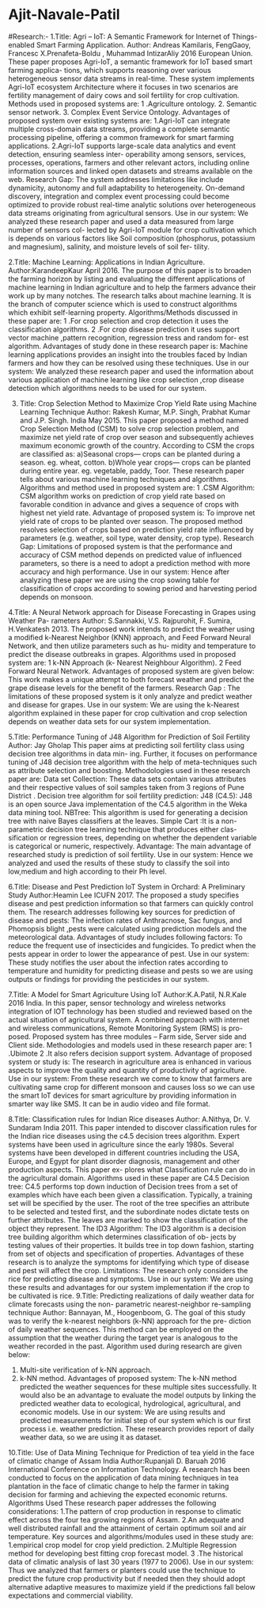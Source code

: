 # Ajit-Navale-Patil
#Research:-
1.Title: Agri – IoT: A Semantic Framework for Internet of Things-enabled Smart Farming Application.
Author: Andreas Kamilaris, FengGaoy, Francesc X.Prenafeta-Boldu , Muhammad IntizarAliy 2016 European Union.
These paper proposes Agri-IoT, a semantic framework for IoT based smart farming applica- tions, which supports reasoning over various heterogeneous sensor data streams in real-time.
These system implements Agri-IoT ecosystem Architecture where it focuses in two scenarios are fertility management of dairy cows and soil fertility for crop cultivation.
 Methods used in proposed systems are:
1 .Agriculture ontology.
2. Semantic sensor network.
3. Complex Event Service Ontology.
Advantages of proposed system over existing systems are:
1.Agri-IoT can integrate multiple cross-domain data streams, providing a complete semantic processing pipeline, offering a common framework for smart farming applications.
2.Agri-IoT supports large-scale data analytics and event detection, ensuring seamless inter- operability among sensors, services, processes, operations, farmers and other relevant actors, including online information sources and linked open datasets and streams available on the web.
 Research Gap:
The system addresses limitations like include dynamicity, autonomy and full adaptability to heterogeneity.
On-demand discovery, integration and complex event processing could become optimized to provide robust real-time analytic solutions over heterogeneous data streams originating from agricultural sensors.
Use in our system:
We analyzed these research paper and used a data measured from large number of sensors col- lected by Agri-IoT module for crop cultivation which is depends on various factors like Soil composition (phosphorus, potassium and magnesium), salinity, and moisture levels of soil fer- tility.

2.Title: Machine Learning: Applications in Indian Agriculture.
Author:KarandeepKaur April 2016.
The purpose of this paper is to broaden the farming horizon by listing and evaluating the different applications of machine learning in Indian agriculture and to help the farmers advance their work up by many notches.
The research talks about machine learning. It is the branch of computer science which is used to construct algorithms which exhibit self-learning property.
Algorithms/Methods discussed in these paper are:
1 .For crop selection and crop detection it uses the classification algorithms. 2 .For crop disease prediction it uses support vector machine ,pattern recognition, regression tress and random for- est algorithm.
Advantages of study done in these research paper is:
Machine learning applications provides an insight into the troubles faced by Indian farmers and how they can be resolved using these techniques.
Use in our system:
We analyzed these research paper and used the information about various application of machine learning like crop selection ,crop disease detection which algorithms needs to be used for our system.

3. Title: Crop Selection Method to Maximize Crop Yield Rate using Machine Learning Technique
Author: Rakesh Kumar, M.P. Singh, Prabhat Kumar and J.P. Singh. India May 2015.
This paper proposed a method named Crop Selection Method (CSM) to solve crop selection problem, and maximize net yield rate of crop over season and subsequently achieves maximum economic growth of the country. According to CSM the crops are classified as:
a)Seasonal crops— crops can be planted during a season. eg. wheat, cotton.
b)Whole year crops— crops can be planted during entire year. eg. vegetable, paddy, Toor. These research paper tells about various machine learning techniques and algorithms. Algorithms and method used in proposed system are:
1 .CSM Algorithm: CSM algorithm works on prediction of crop yield rate based on favorable condition in advance and gives a sequence of crops with highest net yield rate.
Advantage of proposed system is:
To improve net yield rate of crops to be planted over season.
The proposed method resolves selection of crops based on prediction yield rate influenced by parameters (e.g. weather, soil type, water density, crop type).
Research Gap:
Limitations of proposed system is that the performance and accuracy of CSM method depends on predicted value of influenced parameters, so there is a need to adopt a prediction method with more accuracy and high performance.
Use in our system:
Hence after analyzing these paper we are using the crop sowing table for classification of crops according to sowing period and harvesting period depends on monsoon.

4.Title: A Neural Network approach for Disease Forecasting in Grapes using Weather Pa- rameters
Author: S.Sannakki, V.S. Rajpurohit, F. Sumira, H.Venkatesh 2013.
The proposed work intends to predict the weather using a modified k-Nearest Neighbor (KNN) approach, and Feed Forward Neural Network, and then utilize parameters such as hu- midity and temperature to predict the disease outbreaks in grapes.
Algorithms used in proposed system are:
1 k-NN Approach (k- Nearest Neighbour Algorithm). 2 Feed Forward Neural Network.
Advantages of proposed system are given below:
This work makes a unique attempt to both forecast weather and predict the grape disease levels for the benefit of the farmers.
Research Gap :
The limitations of these proposed system is it only analyze and predict weather and disease for grapes.
Use in our system:
We are using the k-Nearest algorithm explained in these paper for crop cultivation and crop selection depends on weather data sets for our system implementation.
 
5.Title: Performance Tuning of J48 Algorithm for Prediction of Soil Fertility
Author: Jay Gholap
This paper aims at predicting soil fertility class using decision tree algorithms in data min- ing. Further, it focuses on performance tuning of J48 decision tree algorithm with the help of meta-techniques such as attribute selection and boosting.
Methodologies used in these research paper are:
Data set Collection: These data sets contain various attributes and their respective values of soil samples taken from 3 regions of Pune District .
Decision tree algorithm for soil fertility prediction:
J48 (C4.5): J48 is an open source Java implementation of the C4.5 algorithm in the Weka data mining tool.
NBTree: This algorithm is used for generating a decision tree with naive Bayes classifiers at the leaves.
Simple Cart :It is a non-parametric decision tree learning technique that produces either clas- sification or regression trees, depending on whether the dependent variable is categorical or numeric, respectively.
Advantage:
The main advantage of researched study is prediction of soil fertility.
Use in our system:
Hence we analyzed and used the results of these study to classify the soil into low,medium and high according to their Ph level.

6.Title: Disease and Pest Prediction IoT System in Orchard: A Preliminary Study
Author:Heamin Lee ICUFN 2017.
The proposed a study specifies disease and pest prediction information so that farmers can quickly control them.
The research addresses following key sources for prediction of disease and pests:
The infection rates of Anthracnose, Sac fungus, and Phomopsis blight ,pests were calculated using prediction models and the meteorological data.
Advantages of study includes following factors:
To reduce the frequent use of insecticides and fungicides.
To predict when the pests appear in order to lower the appearance of pest.
Use in our system:
These study notifies the user about the infection rates according to temperature and humidity for predicting disease and pests so we are using outputs or findings for providing the pesticides in our system.

7.Title: A Model for Smart Agriculture Using IoT
Author:K.A.Patil, N.R.Kale 2016 India.
In this paper, sensor technology and wireless networks integration of IOT technology has been studied and reviewed based on the actual situation of agricultural system. A combined approach with internet and wireless communications, Remote Monitoring System (RMS) is pro- posed. Proposed system has three modules – Farm side, Server side and Client side. 
Methodologies and models used in these research paper are:
1 .Ubimote 2 .It also refers decision support system. Advantage of proposed system or study is:
The research in agriculture area is enhanced in various aspects to improve the quality and quantity of productivity of agriculture.
 Use in our system:
From these research we come to know that farmers are cultivating same crop for different monsoon and causes loss so we can use the smart IoT devices for smart agriculture by providing information in smarter way like SMS. It can be in audio video and file format.

8.Title: Classification rules for Indian Rice diseases
Author: A.Nithya, Dr. V. Sundaram India 2011.
This paper intended to discover classification rules for the Indian rice diseases using the c4.5 decision trees algorithm. Expert systems have been used in agriculture since the early 1980s. Several systems have been developed in different countries including the USA, Europe, and Egypt for plant disorder diagnosis, management and other production aspects. This paper ex- plores what Classification rule can do in the agricultural domain.
Algorithms used in these paper are
C4.5 Decision tree:
C4.5 performs top down induction of Decision trees from a set of examples which have each been given a classification. Typically, a training set will be specified by the user. The root of the tree specifies an attribute to be selected and tested first, and the subordinate nodes dictate tests on further attributes. The leaves are marked to show the classification of the object they represent.
The ID3 Algorithm:
The ID3 algorithm is a decision tree building algorithm which determines classification of ob- jects by testing values of their properties. It builds tree in top down fashion, starting from set of objects and specification of properties.
Advantages of these research is to analyze the symptoms for identifying which type of disease and pest will affect the crop.
Limitations:
The research only considers the rice for predicting disease and symptoms. Use in our system: We are using these results and advantages for our system implementation if the crop to be cultivated is rice.
9.Title: Predicting realizations of daily weather data for climate forecasts using the non- parametric nearest-neighbor re-sampling technique
Author: Bannayan, M., Hoogenboom, G.
The goal of this study was to verify the k-nearest neighbors (k-NN) approach for the pre- diction of daily weather sequences. This method can be employed on the assumption that the weather during the target year is analogous to the weather recorded in the past.
Algorithm used during research are given below:
1.	Multi-site verification of k-NN approach.
2.	k-NN method.
Advantages of proposed system:
The k-NN method predicted the weather sequences for these multiple sites successfully.
It would also be an advantage to evaluate the model outputs by linking the predicted weather data to ecological, hydrological, agricultural, and economic models.
Use in our system:
We are using results and predicted measurements for initial step of our system which is our first process i.e. weather prediction. These research provides report of daily weather data, so we are using it as dataset.
 
10.Title: Use of Data Mining Technique for Prediction of tea yield in the face of climatic change of Assam India
Author:Rupanjali D. Baruah 2016 International Conference on Information Technology.
A research has been conducted to focus on the application of data mining techniques in tea plantation in the face of climatic change to help the farmer in taking decision for farming and achieving the expected economic returns.
Algorithms Used
These research paper addresses the following considerations:
1.The pattern of crop production in response to climatic effect across the four tea growing regions of Assam.
2.An adequate and well distributed rainfall and the attainment of certain optimum soil and air temperature.
Key sources and algorithms/modules used in these study are:
1.empirical crop model for crop yield prediction.
2.Multiple Regression method for developing best fitting crop forecast model. 3 .The historical data of climatic analysis of last 30 years (1977 to 2006).
Use in our system:
Thus we analyzed that farmers or planters could use the technique to predict the future crop productivity but if needed then they should adopt alternative adaptive measures to maximize yield if the predictions fall below expectations and commercial viability.


